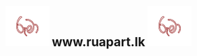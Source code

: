 <h1 align="center"><b><img src="https://github.com/Nirmana-KAS/Ruma-Website--Web-Application-Development-/blob/main/img/a.png" width="100px"> www.ruapart.lk <img src="https://github.com/Nirmana-KAS/Ruma-Website--Web-Application-Development-/blob/main/img/a.png" width="100px"></b></h1>

